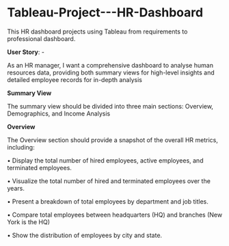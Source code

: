 # Tableau-Project---HR-Dashboard
This HR dashboard projects using Tableau from requirements to professional dashboard.

**User Story**: -

As an HR manager, I want a comprehensive dashboard to analyse human resources data, providing both summary views for high-level insights and detailed employee records for in-depth analysis

**Summary View**

The summary view should be divided into three main sections: Overview, Demographics, and Income Analysis

**Overview**

The Overview section should provide a snapshot of the overall HR metrics, including:

•	Display the total number of hired employees, active employees, and terminated employees.

•	Visualize the total number of hired and terminated employees over the years.

•	Present a breakdown of total employees by department and job titles.

•	Compare total employees between headquarters (HQ) and branches (New York is the HQ)

•	Show the distribution of employees by city and state.



